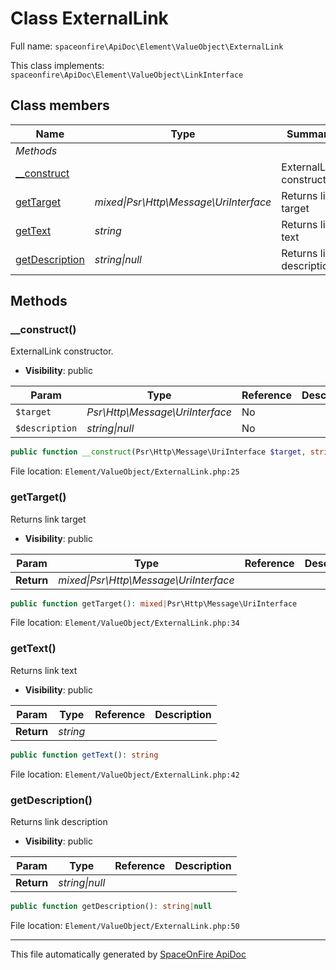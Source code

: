 # Class ExternalLink

Full name: `spaceonfire\ApiDoc\Element\ValueObject\ExternalLink`

This class implements: `spaceonfire\ApiDoc\Element\ValueObject\LinkInterface`

## Class members

| Name                                                                                  | Type                                       | Summary                   | Additional                   |
| ------------------------------------------------------------------------------------- | ------------------------------------------ | ------------------------- | ---------------------------- |
| _Methods_                                                                             |                                            |                           |                              |
| [\_\_construct](#spaceonfire_apidoc_element_valueobject_externallink_construct)       |                                            | ExternalLink constructor. | [📢](# "Visibility: public") |
| [getTarget](#spaceonfire_apidoc_element_valueobject_externallink_gettarget)           | _mixed&#124;Psr\Http\Message\UriInterface_ | Returns link target       | [📢](# "Visibility: public") |
| [getText](#spaceonfire_apidoc_element_valueobject_externallink_gettext)               | _string_                                   | Returns link text         | [📢](# "Visibility: public") |
| [getDescription](#spaceonfire_apidoc_element_valueobject_externallink_getdescription) | _string&#124;null_                         | Returns link description  | [📢](# "Visibility: public") |

## Methods

<a name="spaceonfire_apidoc_element_valueobject_externallink_construct"></a>

### \_\_construct()

ExternalLink constructor.

-   **Visibility**: public

| Param          | Type                            | Reference | Description |
| -------------- | ------------------------------- | --------- | ----------- |
| `$target`      | _Psr\Http\Message\UriInterface_ | No        |             |
| `$description` | _string&#124;null_              | No        |             |

```php
public function __construct(Psr\Http\Message\UriInterface $target, string|null $description = null)
```

File location: `Element/ValueObject/ExternalLink.php:25`

<a name="spaceonfire_apidoc_element_valueobject_externallink_gettarget"></a>

### getTarget()

Returns link target

-   **Visibility**: public

| Param      | Type                                       | Reference | Description |
| ---------- | ------------------------------------------ | --------- | ----------- |
| **Return** | _mixed&#124;Psr\Http\Message\UriInterface_ |           |             |

```php
public function getTarget(): mixed|Psr\Http\Message\UriInterface
```

File location: `Element/ValueObject/ExternalLink.php:34`

<a name="spaceonfire_apidoc_element_valueobject_externallink_gettext"></a>

### getText()

Returns link text

-   **Visibility**: public

| Param      | Type     | Reference | Description |
| ---------- | -------- | --------- | ----------- |
| **Return** | _string_ |           |             |

```php
public function getText(): string
```

File location: `Element/ValueObject/ExternalLink.php:42`

<a name="spaceonfire_apidoc_element_valueobject_externallink_getdescription"></a>

### getDescription()

Returns link description

-   **Visibility**: public

| Param      | Type               | Reference | Description |
| ---------- | ------------------ | --------- | ----------- |
| **Return** | _string&#124;null_ |           |             |

```php
public function getDescription(): string|null
```

File location: `Element/ValueObject/ExternalLink.php:50`

---

This file automatically generated by [SpaceOnFire ApiDoc](https://github.com/spaceonfire/apidoc)
